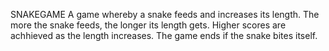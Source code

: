 SNAKEGAME 
A game whereby a snake feeds and increases its length.
The more the snake feeds, the longer its length gets.
Higher scores are achhieved as the length increases. 
The game ends if the snake bites itself.